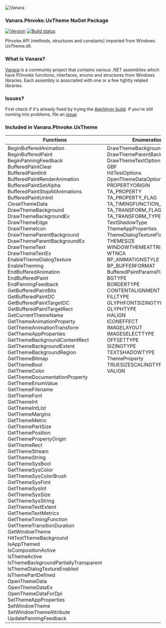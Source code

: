 ﻿![Vanara](https://github.com/dahall/Vanara/raw/master/docs/icons/VanaraHeading.png)
### Vanara.PInvoke.UxTheme NuGet Package
[![Version](https://img.shields.io/nuget/v/Vanara.PInvoke.UxTheme?label=NuGet&style=flat-square)](https://github.com/dahall/Vanara/releases)
[![Build status](https://img.shields.io/appveyor/build/dahall/vanara?label=AppVeyor%20build&style=flat-square)](https://ci.appveyor.com/project/dahall/vanara)

PInvoke API (methods, structures and constants) imported from Windows UxTheme.dll.

### What is Vanara?

[Vanara](https://github.com/dahall/Vanara) is a community project that contains various .NET assemblies which have P/Invoke functions, interfaces, enums and structures from Windows libraries. Each assembly is associated with one or a few tightly related libraries.

### Issues?

First check if it's already fixed by trying the [AppVeyor build](https://ci.appveyor.com/nuget/vanara-prerelease).
If you're still running into problems, file an [issue](https://github.com/dahall/Vanara/issues).

### Included in Vanara.PInvoke.UxTheme

Functions | Enumerations | Structures
--- | --- | ---
BeginBufferedAnimation<br>BeginBufferedPaint<br>BeginPanningFeedback<br>BufferedPaintClear<br>BufferedPaintInit<br>BufferedPaintRenderAnimation<br>BufferedPaintSetAlpha<br>BufferedPaintStopAllAnimations<br>BufferedPaintUnInit<br>CloseThemeData<br>DrawThemeBackground<br>DrawThemeBackgroundEx<br>DrawThemeEdge<br>DrawThemeIcon<br>DrawThemeParentBackground<br>DrawThemeParentBackgroundEx<br>DrawThemeText<br>DrawThemeTextEx<br>EnableThemeDialogTexture<br>EnableTheming<br>EndBufferedAnimation<br>EndBufferedPaint<br>EndPanningFeedback<br>GetBufferedPaintBits<br>GetBufferedPaintDC<br>GetBufferedPaintTargetDC<br>GetBufferedPaintTargetRect<br>GetCurrentThemeName<br>GetThemeAnimationProperty<br>GetThemeAnimationTransform<br>GetThemeAppProperties<br>GetThemeBackgroundContentRect<br>GetThemeBackgroundExtent<br>GetThemeBackgroundRegion<br>GetThemeBitmap<br>GetThemeBool<br>GetThemeColor<br>GetThemeDocumentationProperty<br>GetThemeEnumValue<br>GetThemeFilename<br>GetThemeFont<br>GetThemeInt<br>GetThemeIntList<br>GetThemeMargins<br>GetThemeMetric<br>GetThemePartSize<br>GetThemePosition<br>GetThemePropertyOrigin<br>GetThemeRect<br>GetThemeStream<br>GetThemeString<br>GetThemeSysBool<br>GetThemeSysColor<br>GetThemeSysColorBrush<br>GetThemeSysFont<br>GetThemeSysInt<br>GetThemeSysSize<br>GetThemeSysString<br>GetThemeTextExtent<br>GetThemeTextMetrics<br>GetThemeTimingFunction<br>GetThemeTransitionDuration<br>GetWindowTheme<br>HitTestThemeBackground<br>IsAppThemed<br>IsCompositionActive<br>IsThemeActive<br>IsThemeBackgroundPartiallyTransparent<br>IsThemeDialogTextureEnabled<br>IsThemePartDefined<br>OpenThemeData<br>OpenThemeDataEx<br>OpenThemeDataForDpi<br>SetThemeAppProperties<br>SetWindowTheme<br>SetWindowThemeAttribute<br>UpdatePanningFeedback<br> | DrawThemeBackgroundFlags<br>DrawThemeParentBackgroundFlags<br>DrawThemeTextOptionsMasks<br>GBF<br>HitTestOptions<br>OpenThemeDataOptions<br>PROPERTYORIGIN<br>TA_PROPERTY<br>TA_PROPERTY_FLAG<br>TA_TIMINGFUNCTION_TYPE<br>TA_TRANSFORM_FLAG<br>TA_TRANSFORM_TYPE<br>TextShadowType<br>ThemeAppProperties<br>ThemeDialogTextureFlags<br>THEMESIZE<br>WINDOWTHEMEATTRIBUTETYPE<br>WTNCA<br>BP_ANIMATIONSTYLE<br>BP_BUFFERFORMAT<br>BufferedPaintParamsFlags<br>BGTYPE<br>BORDERTYPE<br>CONTENTALIGNMENT<br>FILLTYPE<br>GLYPHFONTSIZINGTYPE<br>GLYPHTYPE<br>HALIGN<br>ICONEFFECT<br>IMAGELAYOUT<br>IMAGESELECTTYPE<br>OFFSETTYPE<br>SIZINGTYPE<br>TEXTSHADOWTYPE<br>ThemeProperty<br>TRUESIZESCALINGTYPE<br>VALIGN<br><br><br><br><br><br><br><br><br><br><br><br><br><br><br><br><br><br><br><br><br><br><br><br><br><br><br><br><br><br><br><br><br><br><br><br><br><br><br><br><br> | DTTOPTS<br>INTLIST<br>MARGINS<br>TA_TIMINGFUNCTION<br>TA_TRANSFORM<br>WTA_OPTIONS<br>DTBGOPTS<br>BP_ANIMATIONPARAMS<br>HANIMATIONBUFFER<br>HPAINTBUFFER<br>BP_PAINTPARAMS<br><br><br><br><br><br><br><br><br><br><br><br><br><br><br><br><br><br><br><br><br><br><br><br><br><br><br><br><br><br><br><br><br><br><br><br><br><br><br><br><br><br><br><br><br><br><br><br><br><br><br><br><br><br><br><br><br><br><br><br><br><br><br><br><br><br><br>
